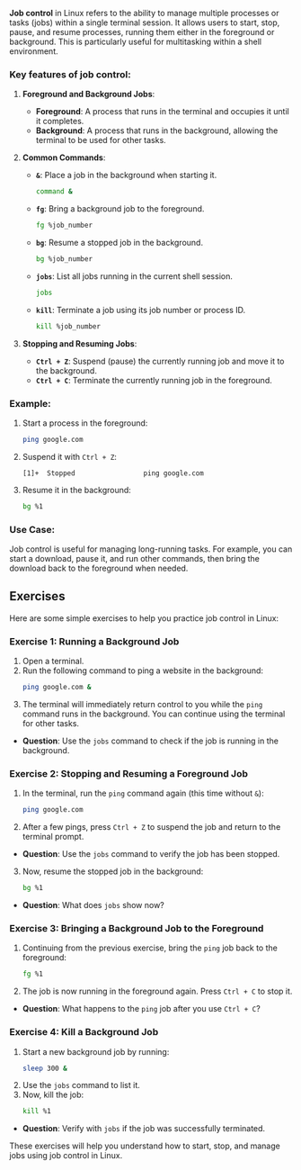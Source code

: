 **Job control** in Linux refers to the ability to manage multiple processes or tasks (jobs) within a single terminal session. It allows users to start, stop, pause, and resume processes, running them either in the foreground or background. This is particularly useful for multitasking within a shell environment.

### Key features of job control:
1. **Foreground and Background Jobs**:
   - **Foreground**: A process that runs in the terminal and occupies it until it completes.
   - **Background**: A process that runs in the background, allowing the terminal to be used for other tasks.

2. **Common Commands**:
   - **`&`**: Place a job in the background when starting it.
     ```bash
     command &
     ```
   - **`fg`**: Bring a background job to the foreground.
     ```bash
     fg %job_number
     ```
   - **`bg`**: Resume a stopped job in the background.
     ```bash
     bg %job_number
     ```
   - **`jobs`**: List all jobs running in the current shell session.
     ```bash
     jobs
     ```
   - **`kill`**: Terminate a job using its job number or process ID.
     ```bash
     kill %job_number
     ```
   
3. **Stopping and Resuming Jobs**:
   - **`Ctrl + Z`**: Suspend (pause) the currently running job and move it to the background.
   - **`Ctrl + C`**: Terminate the currently running job in the foreground.

### Example:
1. Start a process in the foreground:
   ```bash
   ping google.com
   ```
2. Suspend it with `Ctrl + Z`:
   ```
   [1]+  Stopped                 ping google.com
   ```
3. Resume it in the background:
   ```bash
   bg %1
   ```

### Use Case:
Job control is useful for managing long-running tasks. For example, you can start a download, pause it, and run other commands, then bring the download back to the foreground when needed.

## Exercises

Here are some simple exercises to help you practice job control in Linux:

### Exercise 1: Running a Background Job
1. Open a terminal.
2. Run the following command to ping a website in the background:
   ```bash
   ping google.com &
   ```
3. The terminal will immediately return control to you while the `ping` command runs in the background. You can continue using the terminal for other tasks.

- **Question**: Use the `jobs` command to check if the job is running in the background.

### Exercise 2: Stopping and Resuming a Foreground Job
1. In the terminal, run the `ping` command again (this time without `&`):
   ```bash
   ping google.com
   ```
2. After a few pings, press `Ctrl + Z` to suspend the job and return to the terminal prompt.

- **Question**: Use the `jobs` command to verify the job has been stopped.

3. Now, resume the stopped job in the background:
   ```bash
   bg %1
   ```
- **Question**: What does `jobs` show now?

### Exercise 3: Bringing a Background Job to the Foreground
1. Continuing from the previous exercise, bring the `ping` job back to the foreground:
   ```bash
   fg %1
   ```
2. The job is now running in the foreground again. Press `Ctrl + C` to stop it.

- **Question**: What happens to the `ping` job after you use `Ctrl + C`?

### Exercise 4: Kill a Background Job
1. Start a new background job by running:
   ```bash
   sleep 300 &
   ```
2. Use the `jobs` command to list it.
3. Now, kill the job:
   ```bash
   kill %1
   ```

- **Question**: Verify with `jobs` if the job was successfully terminated.

These exercises will help you understand how to start, stop, and manage jobs using job control in Linux.
